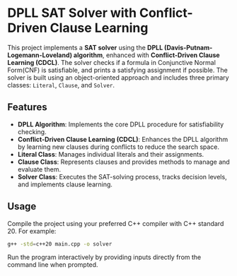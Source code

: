 # DPLL SAT Solver with Conflict-Driven Clause Learning

This project implements a **SAT solver** using the **DPLL (Davis-Putnam-Logemann-Loveland) algorithm**, enhanced with **Conflict-Driven Clause Learning (CDCL)**. The solver checks if a formula in Conjunctive Normal Form(CNF) is satisfiable, and prints a satisfying assignment if possible. The solver is built using an object-oriented approach and includes three primary classes: `Literal`, `Clause`, and `Solver`.

## Features

- **DPLL Algorithm**: Implements the core DPLL procedure for satisfiability checking.
- **Conflict-Driven Clause Learning (CDCL)**: Enhances the DPLL algorithm by learning new clauses during conflicts to reduce the search space.
- **Literal Class**: Manages individual literals and their assignments.
- **Clause Class**: Represents clauses and provides methods to manage and evaluate them.
- **Solver Class**: Executes the SAT-solving process, tracks decision levels, and implements clause learning.

## Usage

Compile the project using your preferred C++ compiler with C++ standard 20. For example:
```bash
g++ -std=c++20 main.cpp -o solver 
```

Run the program interactively by providing inputs directly from the command line when prompted.
